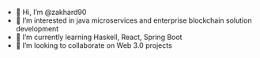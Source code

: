 - 👋 Hi, I’m @zakhard90
- 👀 I’m interested in java microservices and enterprise blockchain solution development
- 🌱 I’m currently learning Haskell, React, Spring Boot
- 💞️ I’m looking to collaborate on Web 3.0 projects

<!---
zakhard90/zakhard90 is a ✨ special ✨ repository because its `README.md` (this file) appears on your GitHub profile.
You can click the Preview link to take a look at your changes.
--->

